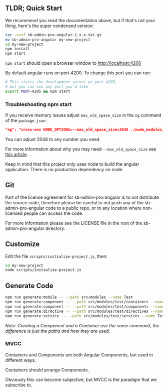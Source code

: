 ## TLDR; Quick Start

We recommend you read the documentation above, but if that's not your thing,
here's the super condensed version:

```bash
tar -xzvf sb-admin-pro-angular-1.x.x.tar.gz
mv sb-admin-pro-angular my-new-project
cd my-new-project
npm install
npm start
```

`npm start` should open a browser window to <http://localhost:4200>

By default angular runs on port 4200. To change this port you can run:

```bash
# This starts the development server on port 4205,
# but you can use any port you'd like
export PORT=4205 && npm start
```

### Troubleshooting npm start

If you receive memory issues adjust
`max_old_space_size` in the `ng` command of the `package.json`:

```json
"ng": "cross-env NODE_OPTIONS=--max_old_space_size=2048 ./node_modules/.bin/ng",
```

You can adjust 2048 to any number you need.

For more information about why you may need `--max_old_space_size`
see [this article](https://medium.com/@ashleydavis75/node-js-memory-limitations-30d3fe2664c0).

Keep in mind that this project only uses node to build the angular application.
There is no production dependency on node.

## Git

Part of the license agreement for sb-admin-pro-angular is to not distribute the source code,
therefore please be careful to not push any of the sb-admin-pro-angular code to a public repo,
or to any location where non-licensed people can access the code.

For more information please see the LICENSE file in the root of the sb-admin-pro-angular directory.

## Customize

Edit the file `scripts/initialize-project.js`, then:

```bash
cd my-new-project
node scripts/initialize-project.js
```

## Generate Code

```bash
npm run generate:module -- --path src/modules --name Test
npm run generate:component -- --path src/modules/test/containers --name Test
npm run generate:component -- --path src/modules/test/components --name Test
npm run generate:directive -- --path src/modules/test/directives --name Test
npm run generate:service -- --path src/modules/test/services --name Test
```

_Note: Creating a Component and a Container use the same command,
the difference is just the paths and how they are used._

### MVCC

Containers and Components are both Angular Components, but used in different ways.

Containers should arrange Components.

Obviously this can become subjective, but MVCC is the paradigm that we subscribe to.
